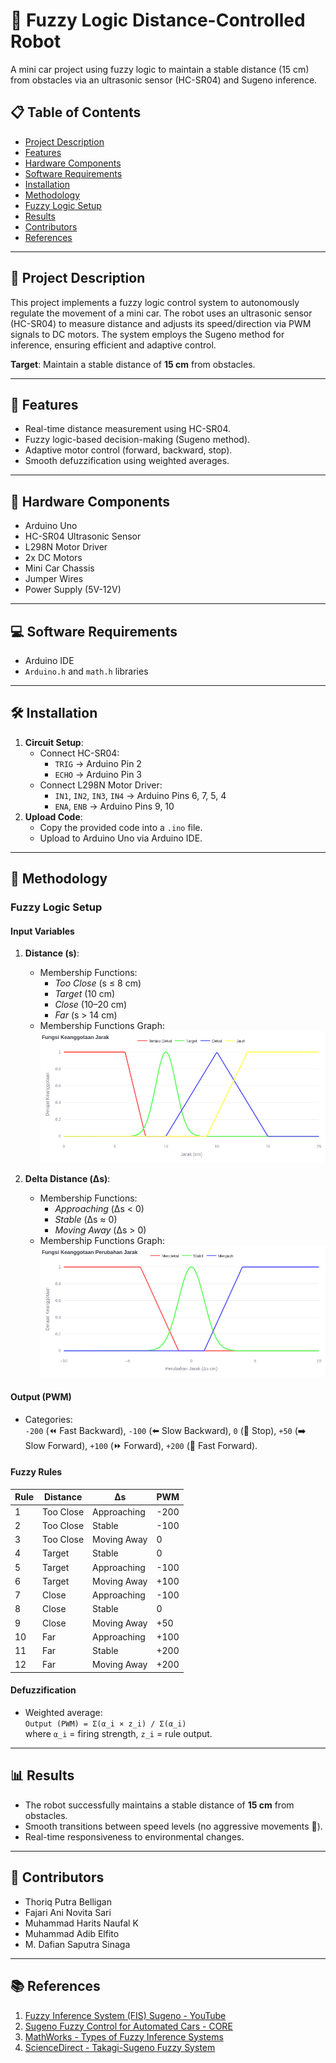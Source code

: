 # 🤖 Fuzzy Logic Distance-Controlled Robot

A mini car project using fuzzy logic to maintain a stable distance (15 cm) from obstacles via an ultrasonic sensor (HC-SR04) and Sugeno inference.

## 📋 Table of Contents
- [Project Description](#-project-description)
- [Features](#-features)
- [Hardware Components](#-hardware-components)
- [Software Requirements](#-software-requirements)
- [Installation](#-installation)
- [Methodology](#-methodology)
- [Fuzzy Logic Setup](#-fuzzy-logic-setup)
- [Results](#-results)
- [Contributors](#-contributors)
- [References](#-references)

---

## 📝 Project Description
This project implements a fuzzy logic control system to autonomously regulate the movement of a mini car. The robot uses an ultrasonic sensor (HC-SR04) to measure distance and adjusts its speed/direction via PWM signals to DC motors. The system employs the Sugeno method for inference, ensuring efficient and adaptive control.

**Target**: Maintain a stable distance of **15 cm** from obstacles.

---

## 🚀 Features
- Real-time distance measurement using HC-SR04.
- Fuzzy logic-based decision-making (Sugeno method).
- Adaptive motor control (forward, backward, stop).
- Smooth defuzzification using weighted averages.

---

## 🔧 Hardware Components
- Arduino Uno
- HC-SR04 Ultrasonic Sensor
- L298N Motor Driver
- 2x DC Motors
- Mini Car Chassis
- Jumper Wires
- Power Supply (5V-12V)

---

## 💻 Software Requirements
- Arduino IDE
- `Arduino.h` and `math.h` libraries

---

## 🛠️ Installation
1. **Circuit Setup**:
   - Connect HC-SR04:
     - `TRIG` → Arduino Pin 2
     - `ECHO` → Arduino Pin 3
   - Connect L298N Motor Driver:
     - `IN1`, `IN2`, `IN3`, `IN4` → Arduino Pins 6, 7, 5, 4
     - `ENA`, `ENB` → Arduino Pins 9, 10
2. **Upload Code**:
   - Copy the provided code into a `.ino` file.
   - Upload to Arduino Uno via Arduino IDE.

---

## 📘 Methodology
### Fuzzy Logic Setup
#### Input Variables
1. **Distance (s)**:
   - Membership Functions:  
     - *Too Close* (s ≤ 8 cm)  
     - *Target* (10 cm)  
     - *Close* (10–20 cm)  
     - *Far* (s > 14 cm)  
   - Membership Functions Graph:  
     ![Distance Membership Functions](images/distance_mf.png)  

2. **Delta Distance (Δs)**:
   - Membership Functions:  
     - *Approaching* (Δs < 0)  
     - *Stable* (Δs ≈ 0)  
     - *Moving Away* (Δs > 0)  
   - Membership Functions Graph:  
     ![Delta Distance Membership Functions](images/delta_mf.png)  

#### Output (PWM)
- Categories:  
  `-200` (⏪ Fast Backward), `-100` (⬅️ Slow Backward), `0` (🛑 Stop), `+50` (➡️ Slow Forward), `+100` (⏩ Forward), `+200` (🚀 Fast Forward).

#### Fuzzy Rules
| Rule | Distance       | Δs         | PWM   |
|------|----------------|------------|-------|
| 1    | Too Close      | Approaching| -200  |
| 2    | Too Close      | Stable     | -100  |
| 3    | Too Close      | Moving Away| 0     |
| 4    | Target         | Stable     | 0     |
| 5    | Target         | Approaching| -100  |
| 6    | Target         | Moving Away| +100  |
| 7    | Close          | Approaching| -100  |
| 8    | Close          | Stable     | 0     |
| 9    | Close          | Moving Away| +50   |
| 10   | Far            | Approaching| +100  |
| 11   | Far            | Stable     | +200  |
| 12   | Far            | Moving Away| +200  |

#### Defuzzification
- Weighted average:  
  `Output (PWM) = Σ(α_i × z_i) / Σ(α_i)`  
  where `α_i` = firing strength, `z_i` = rule output.

---

## 📊 Results
- The robot successfully maintains a stable distance of **15 cm** from obstacles.
- Smooth transitions between speed levels (no aggressive movements 🎯).
- Real-time responsiveness to environmental changes.

---

## 👥 Contributors
- Thoriq Putra Belligan
- Fajari Ani Novita Sari
- Muhammad Harits Naufal K
- Muhammad Adib Elfito
- M. Dafian Saputra Sinaga

---

## 📚 References
1. [Fuzzy Inference System (FIS) Sugeno - YouTube](https://www.youtube.com/watch?v=RjyRTBNk3w8)
2. [Sugeno Fuzzy Control for Automated Cars - CORE](https://core.ac.uk/download/pdf/230616389.pdf)
3. [MathWorks - Types of Fuzzy Inference Systems](https://www.mathworks.com/help/fuzzy/types-of-fuzzy-inference-systems.html)
4. [ScienceDirect - Takagi-Sugeno Fuzzy System](https://www.sciencedirect.com/topics/computer-science/takagi-sugeno-fuzzy-system)
